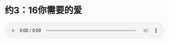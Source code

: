 # 约3：16你需要的爱

<audio style="width: 100%;" preload="false" controls controlslist="nodownload"><source src="//cdn.wechat.edu.pl/audio/mp3/old/12350.mp3" type="audio/mpeg">Your browser does not support the audio element.</audio>



